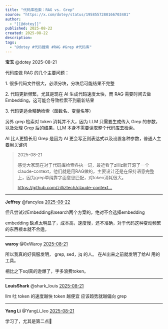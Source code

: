 ```yaml
---
title: "代码库检索：RAG vs. Grep"
source: "https://x.com/dotey/status/1958557280166703401"
author:
  - "[[@dotey]]"
published: 2025-08-22
created: 2025-08-22
description:
tags:
  - "@dotey #代码搜索 #RAG #Grep #代码库"
---
```

**宝玉** @dotey 2025-08-21

代码库做 RAG 的几个主要问题：

1\. 很多代码文件很大，必须分块，分块后可能结果不完整

2\. 代码更新频繁，尤其是现在 AI 生成代码速度太快，而 RAG 需要时间去做 Embedding，这可能会导致检索不到最新结果

3\. 代码更适合精确检索（函数名、变量名等）

另外 grep 检索对 token 消耗并不大，因为 LLM 只需要生成传入 Grep 的参数，以及处理 Grep 后的结果，LLM 本身不需要读取整个代码库去检索。

AI 比人更擅长用 Grep 是因为 AI 更会写正则表达式以及设置各种参数，普通人主要用关键词

> 2025-08-21
> 
> 感觉大家现在对于代码库检索各执一词，最近看了zilliz新开源了一个claude-context，他们就是用RAG做的，主要设计还是在保持语意完整上，因为grep单纯靠字面意思匹配，对token消耗很大。
> 
> https://github.com/zilliztech/claude-context…

---

**Jeffrey** @fancylea [2025-08-22](https://x.com/fancylea/status/1958719104988430348)

但凡尝试过Embedding和search两个方案的，绝对不会选择embedding

embedding 缺点太明显了，成本高，速度慢，还不准确，对于代码这种变动频繁的东西根本就不合适。

---

**waroy** @0xWaroy [2025-08-21](https://x.com/0xWaroy/status/1958560539547758601)

所以我真的好佩服发明， grep, sed，jq 的人。 在AI出来之前就发明了给AI 用的工具。

相比之下sql真的逊爆了，字多浪费token。

---

**LouisShark** @shark\_louis [2025-08-21](https://x.com/shark_louis/status/1958558954377871645)

llm 吐 token 的速度越快 token 越便宜 应该趋势就越偏向 grep

---

**Yang Li** @YangLi\_leo [2025-08-21](https://x.com/YangLi_leo/status/1958591594220986408)

学习了，尤其是第二点🫡